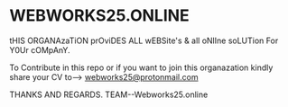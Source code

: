 # WEBWORKS25.ONLINE


tHIS ORGANAzaTiON prOviDES ALL wEBSite's & all oNlIne soLUTion For Y0Ur cOMpAnY.

To Contribute in this repo or if you want to join this organazation kindly share your CV to--> webworks25@protonmail.com

THANKS AND REGARDS.
TEAM--Webworks25.online

